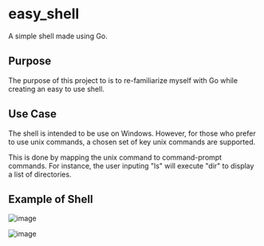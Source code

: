 # easy_shell

A simple shell made using Go. 

## Purpose
The purpose of this project to is to re-familiarize myself with Go while creating an easy to use shell.

## Use Case
The shell is intended to be use on Windows. However, for those who prefer to use unix commands, a chosen set
of key unix commands are supported. 

This is done by mapping the unix command to command-prompt commands. For instance, the user inputing "ls" will execute "dir" to display a list of directories.

## Example of Shell
![image](https://github.com/sliwi/easy-shell/assets/64179309/c36452e4-dcad-4ab2-944f-f64d1709a208)

![image](https://github.com/sliwi/easy-shell/assets/64179309/7b448a4c-2d1d-4b21-a585-a0d919b1274b)



